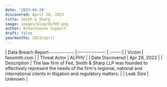 ```yaml
---
date: '2023-04-28'
discovered: April 28, 2023
title: Smith & Sharp
image: images/blog/ALPHV.png
author: Breachsense Support
draft: false
yearmonths: 2023/april
---
```


| Data Breach Report------------:     |:-------------:    | :-----:|
| Victim      | feesmith.com      | 
| Threat Actor      | ALPHV      | 
| Date Discovered      | Apr 28, 2023      | 
| Description      | The law firm of Fee, Smith & Sharp LLP was founded to effectively represent the needs of the firm's regional, national and international clients in litigation and regulatory matters.      | 
| Leak Size      | Unknown      | 

